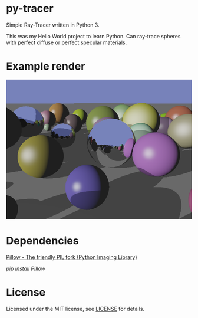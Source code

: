 # py-tracer

Simple Ray-Tracer written in Python 3.

This was my Hello World project to learn Python. Can ray-trace spheres with perfect diffuse or perfect specular materials.

# Example render
![](https://github.com/MadEqua/py-tracer/blob/master/render.png)

# Dependencies

[Pillow - The friendly PIL fork (Python Imaging Library)](https://github.com/python-pillow/Pillow)

_pip install Pillow_

# License
Licensed under the MIT license, see [LICENSE](https://github.com/MadEqua/py-tracer/blob/master/LICENSE) for details.
